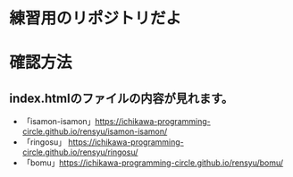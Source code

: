 # 練習用のリポジトリだよ

# 確認方法
## index.htmlのファイルの内容が見れます。
- 「isamon-isamon」https://ichikawa-programming-circle.github.io/rensyu/isamon-isamon/
- 「ringosu」  https://ichikawa-programming-circle.github.io/rensyu/ringosu/
- 「bomu」https://ichikawa-programming-circle.github.io/rensyu/bomu/
